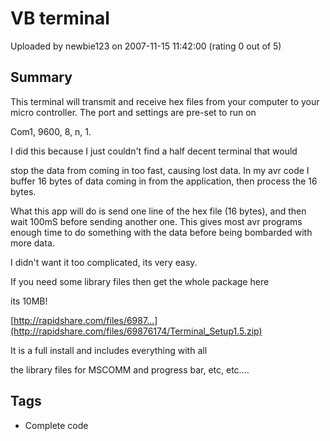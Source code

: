 # VB terminal

Uploaded by newbie123 on 2007-11-15 11:42:00 (rating 0 out of 5)

## Summary

This terminal will transmit and receive hex files from your computer to your micro controller. The port and settings are pre-set to run on  

Com1, 9600, 8, n, 1.


I did this because I just couldn't find a half decent terminal that would  

stop the data from coming in too fast, causing lost data. In my avr code I buffer 16 bytes of data coming in from the application, then process the 16 bytes.


What this app will do is send one line of the hex file (16 bytes), and then wait 100mS before sending another one. This gives most avr programs enough time to do something with the data before being bombarded with more data.


I didn't want it too complicated, its very easy. 


If you need some library files then get the whole package here  

its 10MB!  

[http://rapidshare.com/files/6987...](http://rapidshare.com/files/69876174/Terminal_Setup1.5.zip)  

It is a full install and includes everything with all  

the library files for MSCOMM and progress bar, etc, etc....

## Tags

- Complete code
